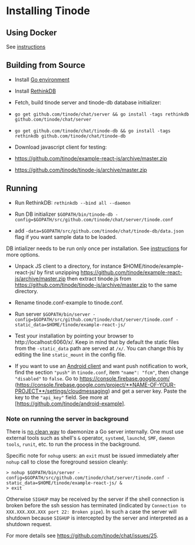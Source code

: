 # Installing Tinode

## Using Docker

See [instructions](./docker/README.md)

## Building from Source

- Install [Go environment](https://golang.org/doc/install)

- Install [RethinkDB](https://www.rethinkdb.com/docs/install/)

- Fetch, build tinode server and tinode-db database initializer:
 - `go get github.com/tinode/chat/server && go install -tags rethinkdb github.com/tinode/chat/server`
 - `go get github.com/tinode/chat/tinode-db && go install -tags rethinkdb github.com/tinode/chat/tinode-db`

- Download javascript client for testing:
 - https://github.com/tinode/example-react-js/archive/master.zip
 - https://github.com/tinode/tinode-js/archive/master.zip

## Running

- Run RethinkDB:
  `rethinkdb --bind all --daemon`

- Run DB initializer
 `$GOPATH/bin/tinode-db -config=$GOPATH/src/github.com/tinode/chat/server/tinode.conf`
 - add `-data=$GOPATH/src/github.com/tinode/chat/tinode-db/data.json` flag if you want sample data to be loaded.

 DB intializer needs to be run only once per installation. See [instructions](tinode-db/README.md) for more options.

- Unpack JS client to a directory, for instance $HOME/tinode/example-react-js/ by first unzipping https://github.com/tinode/example-react-js/archive/master.zip then extract tinode.js from https://github.com/tinode/tinode-js/archive/master.zip to the same directory.

- Rename tinode.conf-example to tinode.conf.

- Run server `$GOPATH/bin/server -config=$GOPATH/src/github.com/tinode/chat/server/tinode.conf -static_data=$HOME/tinode/example-react-js/`

- Test your installation by pointing your browser to http://localhost:6060/x/. Keep in mind that by default the static files from the `-static_data` path are served at `/x/`. You can change this by editing the line `static_mount` in the config file.

-  If you want to use an [Android client](https://github.com/tinode/android-example) and want push notification to work, find the section `"push"` in `tinode.conf`, item `"name": "fcm"`, then change `"disabled"` to `false`. Go to https://console.firebase.google.com/ (https://console.firebase.google.com/project/**NAME-OF-YOUR-PROJECT**/settings/cloudmessaging) and get a server key. Paste the key to the `"api_key"` field. See more at [https://github.com/tinode/android-example].

### Note on running the server in background

There is [no clean way](https://github.com/golang/go/issues/227) to daemonize a Go server internally. One must use external tools such as shell's `&` operator, `systemd`, `launchd`, `SMF`, `daemon tools`, `runit`, etc. to run the process in the background. 

Specific note for `nohup` users: an `exit` must be issued immediately after `nohup` call to close the foreground session cleanly:

```
> nohup $GOPATH/bin/server -config=$GOPATH/src/github.com/tinode/chat/server/tinode.conf -static_data=$HOME/tinode/example-react-js/ &
> exit
```

Otherwise `SIGHUP` may be received by the server if the shell connection is broken before the ssh session has terminated (indicated by `Connection to XXX.XXX.XXX.XXX port 22: Broken pipe`). In such a case the server will shutdown because `SIGHUP` is intercepted by the server and interpreted as a shutdown request.

For more details see https://github.com/tinode/chat/issues/25.
